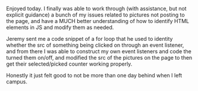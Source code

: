 Enjoyed today. I finally was able to work through (with assistance, but not explicit guidance) a bunch of my issues related to pictures not posting to the page, and have a MUCH better understanding of how to identify HTML elements in JS and modify them as needed.

Jeremy sent me a code snippet of a for loop that he used to identity whether the src of something being clicked on through an event listener, and from there I was able to construct my own event listeners and code the turned them on/off, and modified the src of the pictures on the page to then get their selected/picked counter working properly.

Honestly it just felt good to not be more than one day behind when I left campus.
